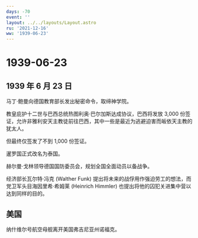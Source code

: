 ```yaml
---
days: -70
event: ''
layout: ../../layouts/Layout.astro
ru: '2021-12-16'
ww: '1939-06-23'
---
```


# 1939-06-23

## 1939 年 6 月 23 日

马丁·鲍曼向德国教育部长发出秘密命令，取缔神学院。

教皇庇护十二世与巴西总统热图利奥·巴尔加斯达成协议，巴西将发放 3,000
份签证，允许非雅利安天主教徒前往巴西，其中一些是最近为逃避迫害而皈依天主教的犹太人。

但最终仅签发了不到 1,000 份签证。

暹罗国正式改名为泰国。

赫尔曼·戈林领导德国国防委员会，规划全国全面动员以备战争。

经济部长瓦尔特·冯克 (Walther Funk)
提出将未来的战俘用作强迫劳工的想法，而党卫军头目海因里希·希姆莱
(Heinrich Himmler) 也提出将他的囚犯关进集中营以达到同样的目的。

## 美国

纳什维尔号航空母舰离开美国弗吉尼亚州诺福克。